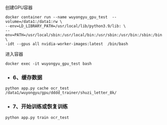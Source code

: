 

创建GPU容器
```
docker container run --name wuyongyu_gpu_test  --volume=/data1:/data1:rw \
--env=LD_LIBRARY_PATH=/usr/local/lib/python3.9/lib: \
--env=PATH=/usr/local/sbin:/usr/local/bin:/usr/sbin:/usr/bin:/sbin:/bin \
-idt --gpus all nvidia-worker-images:latest  /bin/bash
```


进入容器

```
docker exec -it wuyongyu_gpu_test bash
```


- ### 6、缓存数据

```
python app.py cache ocr_test /data1/wuyongyu/gpu/dddd_trainer/shuzi_letter_8k/
```



- ### 7、开始训练或恢复训练

```
python app.py train ocr_test
```